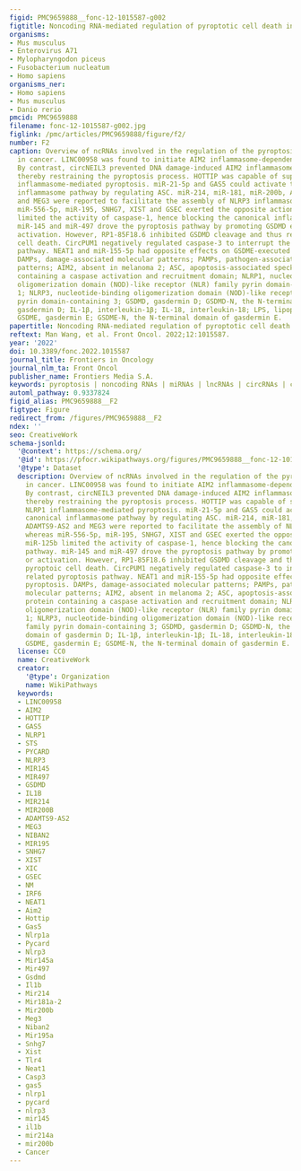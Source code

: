 ```yaml
---
figid: PMC9659888__fonc-12-1015587-g002
figtitle: Noncoding RNA-mediated regulation of pyroptotic cell death in cancer
organisms:
- Mus musculus
- Enterovirus A71
- Mylopharyngodon piceus
- Fusobacterium nucleatum
- Homo sapiens
organisms_ner:
- Homo sapiens
- Mus musculus
- Danio rerio
pmcid: PMC9659888
filename: fonc-12-1015587-g002.jpg
figlink: /pmc/articles/PMC9659888/figure/f2/
number: F2
caption: Overview of ncRNAs involved in the regulation of the pyroptosis pathways
  in cancer. LINC00958 was found to initiate AIM2 inflammasome-dependent pyroptosis.
  By contrast, circNEIL3 prevented DNA damage-induced AIM2 inflammasome activaiton,
  thereby restraining the pyroptosis process. HOTTIP was capable of suppressing NLRP1
  inflammasome-mediated pyroptosis. miR-21-5p and GAS5 could activate the canonical
  inflammasome pathway by regulating ASC. miR-214, miR-181, miR-200b, ADAMTS9-AS2
  and MEG3 were reported to facilitate the assembly of NLRP3 inflammasome, whereas
  miR-556-5p, miR-195, SNHG7, XIST and GSEC exerted the opposite action. miR-125b
  limited the activity of caspase-1, hence blocking the canonical inflammasome pathway.
  miR-145 and miR-497 drove the pyroptosis pathway by promoting GSDMD expression or
  activation. However, RP1-85F18.6 inhibited GSDMD cleavage and thus repressed pyroptoic
  cell death. CircPUM1 negatively regulated caspase-3 to interrupt the related pyroptosis
  pathway. NEAT1 and miR-155-5p had opposite effects on GSDME-executed pyroptosis.
  DAMPs, damage-associated molecular patterns; PAMPs, pathogen-associated molecular
  patterns; AIM2, absent in melanoma 2; ASC, apoptosis-associated speck-like protein
  containing a caspase activation and recruitment domain; NLRP1, nucleotide-binding
  oligomerization domain (NOD)-like receptor (NLR) family pyrin domain-containing
  1; NLRP3, nucleotide-binding oligomerization domain (NOD)-like receptor (NLR) family
  pyrin domain-containing 3; GSDMD, gasdermin D; GSDMD-N, the N-terminal domain of
  gasdermin D; IL-1β, interleukin-1β; IL-18, interleukin-18; LPS, lipopolysaccharide;
  GSDME, gasdermin E; GSDME-N, the N-terminal domain of gasdermin E.
papertitle: Noncoding RNA-mediated regulation of pyroptotic cell death in cancer.
reftext: Man Wang, et al. Front Oncol. 2022;12:1015587.
year: '2022'
doi: 10.3389/fonc.2022.1015587
journal_title: Frontiers in Oncology
journal_nlm_ta: Front Oncol
publisher_name: Frontiers Media S.A.
keywords: pyroptosis | noncoding RNAs | miRNAs | lncRNAs | circRNAs | cancer pathogenesis
automl_pathway: 0.9337824
figid_alias: PMC9659888__F2
figtype: Figure
redirect_from: /figures/PMC9659888__F2
ndex: ''
seo: CreativeWork
schema-jsonld:
  '@context': https://schema.org/
  '@id': https://pfocr.wikipathways.org/figures/PMC9659888__fonc-12-1015587-g002.html
  '@type': Dataset
  description: Overview of ncRNAs involved in the regulation of the pyroptosis pathways
    in cancer. LINC00958 was found to initiate AIM2 inflammasome-dependent pyroptosis.
    By contrast, circNEIL3 prevented DNA damage-induced AIM2 inflammasome activaiton,
    thereby restraining the pyroptosis process. HOTTIP was capable of suppressing
    NLRP1 inflammasome-mediated pyroptosis. miR-21-5p and GAS5 could activate the
    canonical inflammasome pathway by regulating ASC. miR-214, miR-181, miR-200b,
    ADAMTS9-AS2 and MEG3 were reported to facilitate the assembly of NLRP3 inflammasome,
    whereas miR-556-5p, miR-195, SNHG7, XIST and GSEC exerted the opposite action.
    miR-125b limited the activity of caspase-1, hence blocking the canonical inflammasome
    pathway. miR-145 and miR-497 drove the pyroptosis pathway by promoting GSDMD expression
    or activation. However, RP1-85F18.6 inhibited GSDMD cleavage and thus repressed
    pyroptoic cell death. CircPUM1 negatively regulated caspase-3 to interrupt the
    related pyroptosis pathway. NEAT1 and miR-155-5p had opposite effects on GSDME-executed
    pyroptosis. DAMPs, damage-associated molecular patterns; PAMPs, pathogen-associated
    molecular patterns; AIM2, absent in melanoma 2; ASC, apoptosis-associated speck-like
    protein containing a caspase activation and recruitment domain; NLRP1, nucleotide-binding
    oligomerization domain (NOD)-like receptor (NLR) family pyrin domain-containing
    1; NLRP3, nucleotide-binding oligomerization domain (NOD)-like receptor (NLR)
    family pyrin domain-containing 3; GSDMD, gasdermin D; GSDMD-N, the N-terminal
    domain of gasdermin D; IL-1β, interleukin-1β; IL-18, interleukin-18; LPS, lipopolysaccharide;
    GSDME, gasdermin E; GSDME-N, the N-terminal domain of gasdermin E.
  license: CC0
  name: CreativeWork
  creator:
    '@type': Organization
    name: WikiPathways
  keywords:
  - LINC00958
  - AIM2
  - HOTTIP
  - GAS5
  - NLRP1
  - STS
  - PYCARD
  - NLRP3
  - MIR145
  - MIR497
  - GSDMD
  - IL1B
  - MIR214
  - MIR200B
  - ADAMTS9-AS2
  - MEG3
  - NIBAN2
  - MIR195
  - SNHG7
  - XIST
  - XIC
  - GSEC
  - NM
  - IRF6
  - NEAT1
  - Aim2
  - Hottip
  - Gas5
  - Nlrp1a
  - Pycard
  - Nlrp3
  - Mir145a
  - Mir497
  - Gsdmd
  - Il1b
  - Mir214
  - Mir181a-2
  - Mir200b
  - Meg3
  - Niban2
  - Mir195a
  - Snhg7
  - Xist
  - Tlr4
  - Neat1
  - Casp3
  - gas5
  - nlrp1
  - pycard
  - nlrp3
  - mir145
  - il1b
  - mir214a
  - mir200b
  - Cancer
---
```

